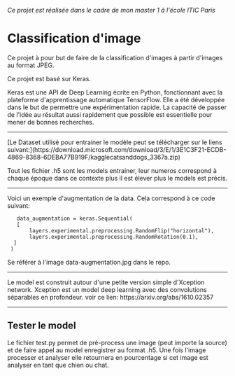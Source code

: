 _Ce projet est réalisée dans le cadre de mon master 1 à l'école ITIC Paris_
# Classification d'image
Ce projet à pour but de faire de la classification d'images à partir d'images au format JPEG.

Ce projet est basé sur Keras. 

Keras est une API de Deep Learning écrite en Python, fonctionnant avec la plateforme d'apprentissage automatique TensorFlow. Elle a été développée dans le but de permettre une expérimentation rapide. La capacité de passer de l'idée au résultat aussi rapidement que possible est essentielle pour mener de bonnes recherches.
<hr>
[Le Dataset utilisé pour entrainer le modèle peut se télécharger sur le liens suivant:](https://download.microsoft.com/download/3/E/1/3E1C3F21-ECDB-4869-8368-6DEBA77B919F/kagglecatsanddogs_3367a.zip)

Tout les fichier .h5 sont les models entrainer, leur numeros correspond à chaque époque dans ce contexte plus il est élever plus le models est précis.
<hr>
Voici un exemple d'augmentation de la data. Cela correspond à ce code suivant:

       data_augmentation = keras.Sequential(
       [
           layers.experimental.preprocessing.RandomFlip("horizontal"),
           layers.experimental.preprocessing.RandomRotation(0.1),
      ]
     )
Se référer à l'image data-augmentation.jpg dans le repo.
<hr>
Le model est construit autour d'une petite version simple d'Xception network.
Xception est un model deep learning avec des convolutions séparables en profondeur. 
voir ce lien: https://arxiv.org/abs/1610.02357
<hr>

## Tester le model
Le fichier test.py permet de pré-process une image (peut importe la source) et de faire appel au model enregistrer au format .h5. 
Une fois l'image processer et analyser elle retournera en pourcentage si cet image est analyser en tant que chien ou chat.